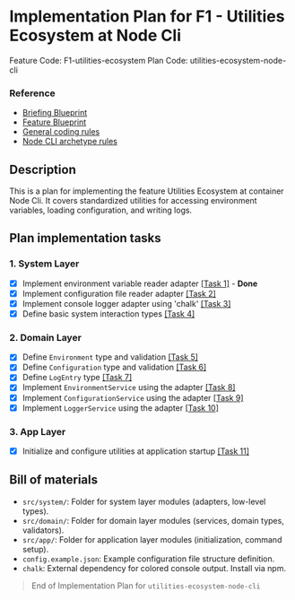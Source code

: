 # Implementation Plan for F1 - Utilities Ecosystem at Node Cli

Feature Code: F1-utilities-ecosystem
Plan Code: utilities-ecosystem-node-cli

<!--
  No code will be generated at this point. Just the steps for generating it.
-->

### Reference

- [Briefing Blueprint](/docs/briefing.blueprint.md)
- [Feature Blueprint](/docs/F1/utilities-ecosystem.blueprint.md)
- [General coding rules](/.ai/builder/rules/code.rules.md)
- [Node CLI archetype rules](/.ai/builder/rules/node-cli.rules.md) <!-- Assuming this rule file exists or will be created -->

## Description

This is a plan for implementing the feature Utilities Ecosystem at container Node Cli. It covers standardized utilities for accessing environment variables, loading configuration, and writing logs.

## Plan implementation tasks

<!--
Based on the layered architecture (System, Domain, App) for the node-cli container.
Tasks are defined bottom-up.
-->

### 1. System Layer

<!-- Tasks related to low-level infrastructure concerns -->
- [x] Implement environment variable reader adapter [[Task 1]](/docs/F1/tasks/utilities-ecosystem-node-cli-1.task.md) - **Done**
- [x] Implement configuration file reader adapter [[Task 2]](/docs/F1/tasks/utilities-ecosystem-node-cli-2.task.md)
- [x] Implement console logger adapter using 'chalk' [[Task 3]](/docs/F1/tasks/utilities-ecosystem-node-cli-3.task.md)
- [x] Define basic system interaction types [[Task 4]](/docs/F1/tasks/utilities-ecosystem-node-cli-4.task.md)

### 2. Domain Layer

<!-- Tasks related to business logic, types, and services -->
- [x] Define `Environment` type and validation [[Task 5]](/docs/F1/tasks/utilities-ecosystem-node-cli-5.task.md)
- [x] Define `Configuration` type and validation [[Task 6]](/docs/F1/tasks/utilities-ecosystem-node-cli-6.task.md)
- [x] Define `LogEntry` type [[Task 7]](/docs/F1/tasks/utilities-ecosystem-node-cli-7.task.md)
- [x] Implement `EnvironmentService` using the adapter [[Task 8]](/docs/F1/tasks/utilities-ecosystem-node-cli-8.task.md)
- [x] Implement `ConfigurationService` using the adapter [[Task 9]](/docs/F1/tasks/utilities-ecosystem-node-cli-9.task.md)
- [x] Implement `LoggerService` using the adapter [[Task 10]](/docs/F1/tasks/utilities-ecosystem-node-cli-10.task.md)

### 3. App Layer

<!-- Tasks related to application setup and command interface -->
- [x] Initialize and configure utilities at application startup [[Task 11]](/docs/F1/tasks/utilities-ecosystem-node-cli-11.task.md)


## Bill of materials

<!-- Resources needed for implementation -->
- `src/system/`: Folder for system layer modules (adapters, low-level types).
- `src/domain/`: Folder for domain layer modules (services, domain types, validators).
- `src/app/`: Folder for application layer modules (initialization, command setup).
- `config.example.json`: Example configuration file structure definition.
- `chalk`: External dependency for colored console output. Install via npm.

> End of Implementation Plan for `utilities-ecosystem-node-cli`
